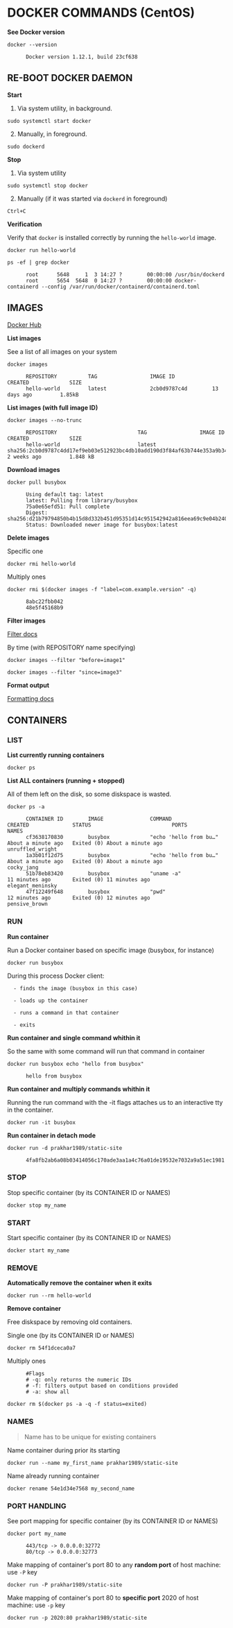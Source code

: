 
# DOCKER COMMANDS (CentOS)


**See Docker version**
```
docker --version

      Docker version 1.12.1, build 23cf638
```



## RE-BOOT DOCKER DAEMON

**Start**

1. Via system utility, in background.
```
sudo systemctl start docker
```

2. Manually, in foreground.
```
sudo dockerd
```

**Stop**

1. Via system utility
```
sudo systemctl stop docker
```

2. Manually (if it was started via `dockerd` in foreground)
```
Ctrl+C
```

**Verification**

Verify that `docker` is installed correctly by running the `hello-world` image.
```
docker run hello-world

ps -ef | grep docker

      root      5648     1  3 14:27 ?        00:00:00 /usr/bin/dockerd
      root      5654  5648  0 14:27 ?        00:00:00 docker-containerd --config /var/run/docker/containerd/containerd.toml
```



## IMAGES

[Docker Hub](https://hub.docker.com/explore/)

**List images**

See a list of all images on your system
```
docker images

      REPOSITORY          TAG                 IMAGE ID            CREATED             SIZE
      hello-world         latest              2cb0d9787c4d        13 days ago         1.85kB
```

**List images (with full image ID)**
```
docker images --no-trunc

      REPOSITORY                          TAG                 IMAGE ID                                                                  CREATED             SIZE
      hello-world                         latest              sha256:2cb0d9787c4dd17ef9eb03e512923bc4db10add190d3f84af63b744e353a9b34   2 weeks ago         1.848 kB
```

**Download images**

```
docker pull busybox

      Using default tag: latest
      latest: Pulling from library/busybox
      75a0e65efd51: Pull complete
      Digest: sha256:d21b79794850b4b15d8d332b451d95351d14c951542942a816eea69c9e04b240
      Status: Downloaded newer image for busybox:latest
```


**Delete images**

Specific one
```
docker rmi hello-world
```

Multiply ones
```
docker rmi $(docker images -f "label=com.example.version" -q)

      8abc22fbb042
      48e5f45168b9
```


**Filter images**

[Filter docs](https://docs.docker.com/engine/reference/commandline/images/#filtering)

By time (with REPOSITORY name specifying)
```
docker images --filter "before=image1"

docker images --filter "since=image3"
```

**Format output**

[Formatting docs](https://docs.docker.com/engine/reference/commandline/images/#format-the-output)





## CONTAINERS

### LIST

**List currently running containers**
```
docker ps
```

**List ALL containers (running + stopped)**

All of them left on the disk, so some diskspace is wasted.
```
docker ps -a

      CONTAINER ID        IMAGE               COMMAND                  CREATED              STATUS                          PORTS               NAMES
      cf3638170830        busybox             "echo 'hello from bu…"   About a minute ago   Exited (0) About a minute ago                       unruffled_wright
      1a3b01f12d75        busybox             "echo 'hello from bu…"   About a minute ago   Exited (0) About a minute ago                       cocky_jang
      51b78eb83420        busybox             "uname -a"               11 minutes ago       Exited (0) 11 minutes ago                           elegant_meninsky
      47f12249f648        busybox             "pwd"                    12 minutes ago       Exited (0) 12 minutes ago                           pensive_brown
```


### RUN

**Run container**

Run a Docker container based on specific image (busybox, for instance)
```
docker run busybox
```

During this process Docker client:

      - finds the image (busybox in this case)
      
      - loads up the container
      
      - runs a command in that container
      
      - exits
      
      
**Run container and single command whithin it**

So the same with some command will run that command in container
```
docker run busybox echo "hello from busybox"

      hello from busybox
```

**Run container and multiply commands whithin it**

Running the run command with the -it flags attaches us to an interactive tty in the container. 
```
docker run -it busybox
```

**Run container in detach mode**
```
docker run -d prakhar1989/static-site

      4fa8fb2ab6a08b03414056c170ade3aa1a4c76a01de19532e7032a9a51ec1981
```




### STOP

Stop specific container (by its CONTAINER ID or NAMES)
```
docker stop my_name
```



### START

Start specific container (by its CONTAINER ID or NAMES)
```
docker start my_name
```



### REMOVE


**Automatically remove the container when it exits**
```
docker run --rm hello-world
```


**Remove container**

Free diskspace by removing old containers.

Single one (by its CONTAINER ID or NAMES)
```
docker rm 54f1dceca0a7
```

Multiply ones
```
      #Flags
      # -q: only returns the numeric IDs
      # -f: filters output based on conditions provided
      # -a: show all
      
docker rm $(docker ps -a -q -f status=exited)
```



### NAMES

> Name has to be unique for existing containers

Name container during prior its starting
```
docker run --name my_first_name prakhar1989/static-site
```

Name already running container
```
docker rename 54e1d34e7568 my_second_name
```


### PORT HANDLING

See port mapping for specific container (by its CONTAINER ID or NAMES)
```
docker port my_name

      443/tcp -> 0.0.0.0:32772
      80/tcp -> 0.0.0.0:32773
```


Make mapping of container's port 80 to any **random port** of host machine: use `-P` key
```
docker run -P prakhar1989/static-site
```


Make mapping of container's port 80 to **specific port** 2020 of host machine: use `-p` key
```
docker run -p 2020:80 prakhar1989/static-site
```


















